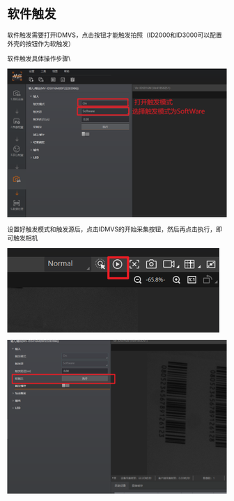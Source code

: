 # 软件触发

软件触发需要打开IDMVS，点击按钮才能触发拍照（ID2000和ID3000可以配置外壳的按钮作为软触发）

软件触发具体操作步骤\


![](<../.gitbook/assets/image (80).png>)

设置好触发模式和触发源后，点击IDMVS的开始采集按钮，然后再点击执行，即可触发相机

![点击开始采集](<../.gitbook/assets/image (82).png>)

![点击执行，触发相机](<../.gitbook/assets/image (81).png>)

